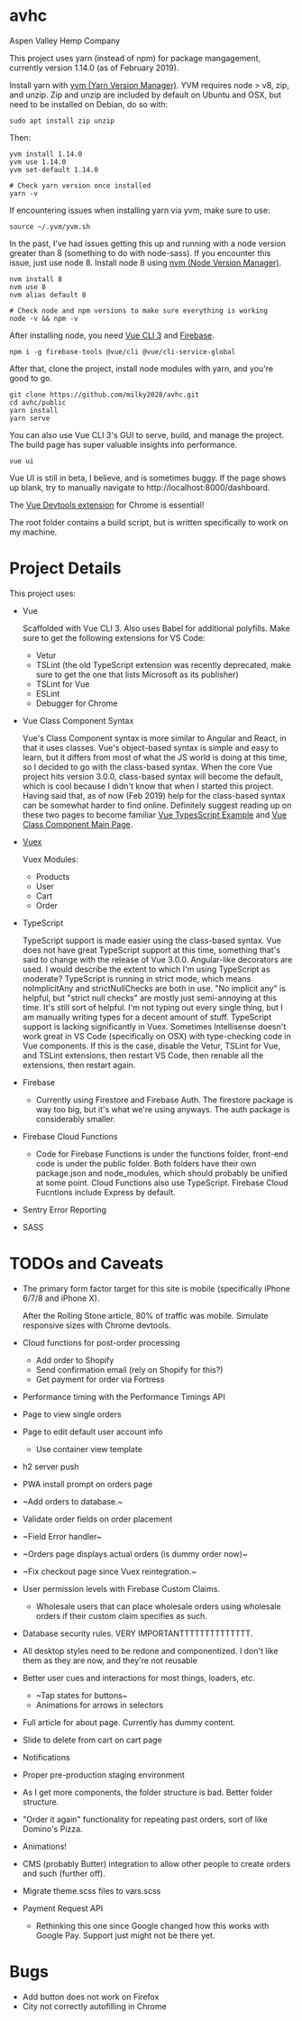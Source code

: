 # avhc
Aspen Valley Hemp Company

This project uses yarn (instead of npm) for package mangagement, currently version 1.14.0 (as of February 2019).

Install yarn with [yvm (Yarn Version Manager)](https://yvm.js.org/docs/overview). YVM requires node > v8, zip, and unzip. Zip and unzip are included by default on Ubuntu and OSX, but need to be installed on Debian, do so with:

```
sudo apt install zip unzip
```
Then:
```
yvm install 1.14.0
yvm use 1.14.0
yvm set-default 1.14.0

# Check yarn version once installed
yarn -v
```

If encountering issues when installing yarn via yvm, make sure to use:

```
source ~/.yvm/yvm.sh
```

In the past, I've had issues getting this up and running with a node version greater than 8 (something to do with node-sass). If you encounter this issue, just use node 8. Install node 8 using [nvm (Node Version Manager)](https://github.com/creationix/nvm).

```
nvm install 8
nvm use 8
nvm alias default 8

# Check node and npm versions to make sure everything is working
node -v && npm -v
```

After installing node, you need [Vue CLI 3](https://cli.vuejs.org/) and [Firebase](https://firebase.google.com/docs/cli/).

```
npm i -g firebase-tools @vue/cli @vue/cli-service-global
```

After that, clone the project, install node modules with yarn, and you're good to go.

```
git clone https://github.com/milky2028/avhc.git
cd avhc/public
yarn install
yarn serve
```
You can also use Vue CLI 3's GUI to serve, build, and manage the project. The build page has super valuable insights into performance.

```
vue ui
```

Vue UI is still in beta, I believe, and is sometimes buggy. If the page shows up blank, try to manually navigate to http://localhost:8000/dashboard.

The [Vue Devtools extension](https://chrome.google.com/webstore/detail/vuejs-devtools/nhdogjmejiglipccpnnnanhbledajbpd?hl=en) for Chrome is essential!

The root folder contains a build script, but is written specifically to work on my machine.

# Project Details
This project uses:

* Vue

   Scaffolded with Vue CLI 3. Also uses Babel for additional polyfills. Make sure to get the following extensions for VS Code:
   * Vetur
   * TSLint (the old TypeScript extension was recently deprecated, make sure to get the one that lists Microsoft as its publisher)
   * TSLint for Vue
   * ESLint
   * Debugger for Chrome

* Vue Class Component Syntax

   Vue's Class Component syntax is more similar to Angular and React, in that it uses classes. Vue's object-based syntax is simple and easy to learn, but it differs from most of what the JS world is doing at this time, so I decided to go with the class-based syntax. When the core Vue project hits version 3.0.0, class-based syntax will become the default, which is cool because I didn't know that when I started this project. Having said that, as of now (Feb 2019) help for the class-based syntax can be somewhat harder to find online. Definitely suggest reading up on these two pages to become familiar [Vue TypesScript Example](https://github.com/vuejs/vue-class-component/blob/master/example/src/App.vue) and [Vue Class Component Main Page](https://github.com/vuejs/vue-class-component).

* [Vuex](https://vuex.vuejs.org/)

  Vuex Modules:
  * Products
  * User
  * Cart
  * Order
  
* TypeScript
  
  TypeScript support is made easier using the class-based syntax. Vue does not have great TypeScript support at this time, something that's said to change with the release of Vue 3.0.0. Angular-like decorators are used. I would describe the extent to which I'm using TypeScript as moderate? TypeScript is running in strict mode, which means noImplicitAny and strictNullChecks are both in use. "No implicit any" is helpful, but "strict null checks" are mostly just semi-annoying at this time. It's still sort of helpful. I'm not typing out every single thing, but I am manually writing types for a decent amount of stuff. TypeScript support is lacking significantly in Vuex.
  Sometimes Intellisense doesn't work great in VS Code (specifically on OSX) with type-checking code in Vue components. If this is the case, disable the Vetur, TSLint for Vue, and TSLint extensions, then restart VS Code, then renable all the extensions, then restart again.
  
* Firebase
  
  * Currently using Firestore and Firebase Auth. The firestore package is way too big, but it's what we're using anyways. The auth package is considerably smaller.
  
* Firebase Cloud Functions
  
  * Code for Firebase Functions is under the functions folder, front-end code is under the public folder. Both folders have their own package.json and node_modules, which should probably be unified at some point. Cloud Functions also use TypeScript. Firebase Cloud Fucntions include Express by default.

* Sentry Error Reporting
* SASS

# TODOs and Caveats

* The primary form factor target for this site is mobile (specifically iPhone 6/7/8 and iPhone X).
  
  After the Rolling Stone article, 80% of traffic was mobile. Simulate responsive sizes with Chrome devtools.
  
* Cloud functions for post-order processing

   * Add order to Shopify
   * Send confirmation email (rely on Shopify for this?)
   * Get payment for order via Fortress
   
* Performance timing with the Performance Timings API
* Page to view single orders
* Page to edit default user account info

   * Use container view template
* h2 server push
* PWA install prompt on orders page
* ~Add orders to database.~
* Validate order fields on order placement
* ~Field Error handler~
* ~Orders page displays actual orders (is dummy order now)~
* ~Fix checkout page since Vuex reintegration.~
* User permission levels with Firebase Custom Claims.

   * Wholesale users that can place wholesale orders using wholesale orders if their custom claim specifies as such.
   
* Database security rules. VERY IMPORTANTTTTTTTTTTTTTT.
* All desktop styles need to be redone and componentized. I don't like them as they are now, and they're not reusable
* Better user cues and interactions for most things, loaders, etc.

   * ~Tap states for buttons~
   * Animations for arrows in selectors
   
* Full article for about page. Currently has dummy content.
* Slide to delete from cart on cart page
* Notifications
* Proper pre-production staging environment
* As I get more components, the folder structure is bad. Better folder structure.
* "Order it again" functionality for repeating past orders, sort of like Domino's Pizza.
* Animations!
* CMS (probably Butter) integration to allow other people to create orders and such (further off).
* Migrate theme.scss files to vars.scss
* Payment Request API
  
  * Rethinking this one since Google changed how this works with Google Pay. Support just might not be there yet.
  
# Bugs

* Add button does not work on Firefox
* City not correctly autofilling in Chrome
